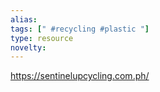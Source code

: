 ```yaml
---
alias: 
tags: [" #recycling #plastic "]
type: resource
novelty: 
---
```


https://sentinelupcycling.com.ph/